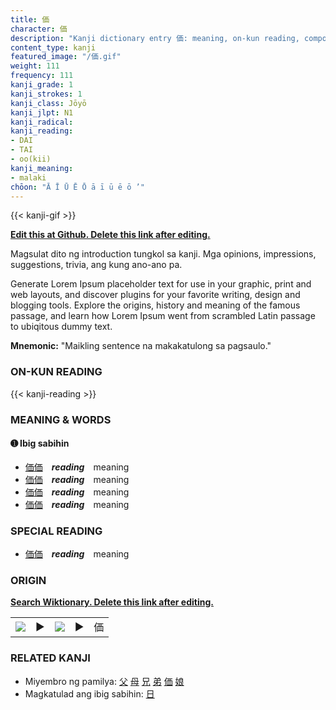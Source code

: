 ```yaml
---
title: 価
character: 価
description: "Kanji dictionary entry 価: meaning, on-kun reading, compounds, origin, related kanji"
content_type: kanji
featured_image: "/価.gif"
weight: 111
frequency: 111
kanji_grade: 1
kanji_strokes: 1
kanji_class: Jōyō
kanji_jlpt: N1
kanji_radical: 
kanji_reading: 
- DAI
- TAI
- oo(kii)
kanji_meaning:
- malaki
chōon: "Ā Ī Ū Ē Ō ā ī ū ē ō ’"
---
```

[//]: # (Don't edit the line below. Kanji animated GIF code is automatically generated.)
{{< kanji-gif >}}

[//]: # (Edit below this line.)

**[Edit this at Github. Delete this link after editing.](https://github.com/tim0g/tim/tree/main/content/kanji/価/index.md)**

Magsulat dito ng introduction tungkol sa kanji. Mga opinions, impressions, suggestions, trivia, ang kung ano-ano pa.

Generate Lorem Ipsum placeholder text for use in your graphic, print and web layouts, and discover plugins for your favorite writing, design and blogging tools. Explore the origins, history and meaning of the famous passage, and learn how Lorem Ipsum went from scrambled Latin passage to ubiqitous dummy text.
 
**Mnemonic:** "Maikling sentence na makakatulong sa pagsaulo."

### ON-KUN READING

[//]: # (Don't edit the line below. ON-KUN READING code is automatically generated.)
{{< kanji-reading >}}

### MEANING & WORDS

#### ➊ **Ibig sabihin**
  - [価](../価)[価](../価)　***reading***　meaning
  - [価](../価)[価](../価)　***reading***　meaning
  - [価](../価)[価](../価)　***reading***　meaning
  - [価](../価)[価](../価)　***reading***　meaning

### SPECIAL READING
  - [価](../価)[価](../価)　***reading***　meaning

### ORIGIN

**[Search Wiktionary. Delete this link after editing.](https://wiktionary.org/wiki/価)**
<table class="kanji-table"><tr><td>
<img src="60px-価-bronze.svg.png">
</td><td>▶</td><td>
<img src="60px-価-oracle.svg.png">
</td><td>▶</td>
<td class="kanji-origin">価</td>
</tr></table>

### RELATED KANJI
- Miyembro ng pamilya: [父](../父) [母](../母) [兄](../兄) [弟](../弟) [価](../価) [娘](../娘)
- Magkatulad ang ibig sabihin: [日](../日)
